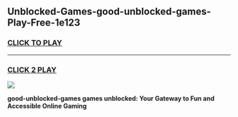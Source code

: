 
## Unblocked-Games-good-unblocked-games-Play-Free-1e123
<h3>
<a href="https://premium76.site?title=good-unblocked-games&ref=18A1">CLICK TO PLAY</a></h3>
<hr>

<h3>
<a href="https://premium76.site?title=good-unblocked-games&ref=18A1">CLICK 2 PLAY</a>
  
</h3>

<a href="https://premium76.site?title=good-unblocked-games&ref=18A1"><img src="https://clearcache.store/games.png"></a>


**good-unblocked-games games unblocked: Your Gateway to Fun and Accessible Online Gaming**
